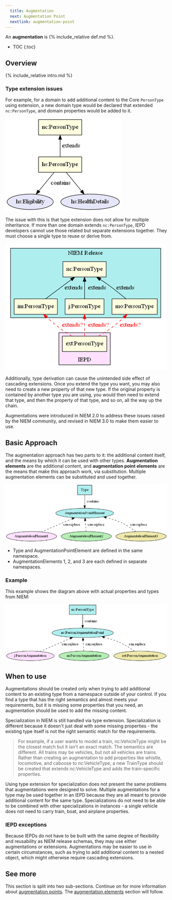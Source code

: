 ```yaml
---
  title: Augmentation
  next: Augmentation Point
  nextlink: augmentation-point
---
```


An **augmentation** is {% include_relative def.md %}.

- TOC
{:toc}

## Overview

{% include_relative intro.md %}

### Type extension issues

For example, for a domain to add additional content to the Core `PersonType` using extension, a new domain type would be declared that extended `nc:PersonType`, and domain properties would be added to it.

![Basic type extension](images/type-ext-basic.png)

The issue with this is that type extension does not allow for multiple inheritance.  If more than one domain extends `nc:PersonType`, IEPD developers cannot use those related but separate extensions together.  They must choose a single type to reuse or derive from.

![Type extensions cannot be combined](images/type-ext.png)

Additionally, type derivation can cause the unintended side effect of cascading extensions.  Once you extend the type you want, you may also need to create a new property of that new type.  If the original property is contained by another type you are using, you would then need to extend that type, and then the property of that type, and so on, all the way up the chain.

Augmentations were introduced in NIEM 2.0 to address these issues raised by the NIEM community, and revised in NIEM 3.0 to make them easier to use.

## Basic Approach

The augmentation approach has two parts to it: the additional content itself, and the means by which it can be used with other types.  **Augmentation elements** are the additional content, and **augmentation point elements** are the means that make this approach work, via substitution.  Multiple augmentation elements can be substituted and used together.

![Basic augmentation](images/aug-basic.png)

- Type and AugmentationPointElement are defined in the same namespace.
- AugmentationElements 1, 2, and 3 are each defined in separate namespaces.

### Example

This example shows the diagram above with actual properties and types from NIEM:

![Augmentation example](images/aug-example.png)

## When to use

Augmentations should be created only when trying to add additional content to an existing type from a namespace outside of your control.  If you find a type that has the right semantics and almost meets your requirements, but it is missing some properties that you need, an augmentation should be used to add the missing content.

Specialization in NIEM is still handled via type extension.  Specialization is different because it doesn't just deal with some missing properties - the existing type itself is not the right semantic match for the requirements.

> For example, if a user wants to model a train, nc:VehicleType might be the closest match but it isn't an exact match.  The semantics are different.  All trains may be vehicles, but not all vehicles are trains.  Rather than creating an augmentation to add properties like whistle, locomotive, and caboose to nc:VehicleType, a new TrainType should be created that extends nc:VehicleType and adds the train-specific properties.

Using type extension for specialization does not present the same problems that augmentations were designed to solve.  Multiple augmentations for a type may be used together in an IEPD because they are all meant to provide additional content for the same type.  Specializations do not need to be able to be combined with other specializations in instances - a single vehicle does not need to carry train, boat, and airplane properties.

### IEPD exceptions

Because IEPDs do not have to be built with the same degree of flexibility and reusability as NIEM release schemas, they may use either augmentations or extensions. Augmentations may be easier to use in certain circumstances, such as trying to add additional content to a nested object, which might otherwise require cascading extensions.

## See more

This section is split into two sub-sections.  Continue on for more information about [augmentation points](augmentation-point).  The [augmentation elements](augmentation-element) section will follow.
